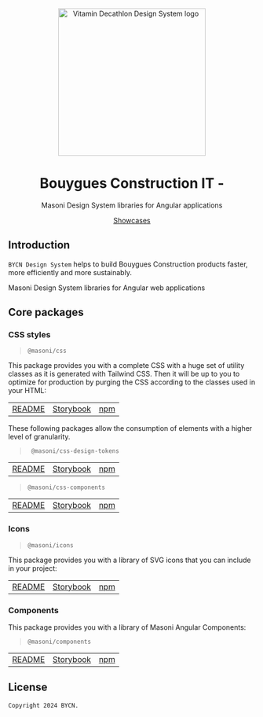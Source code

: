 <br>
<p align="center">
  <img
    width="300px"
    src="https://images.glints.com/unsafe/glints-dashboard.s3.amazonaws.com/company-logo/2539ca31ff4f12b26ccf4d131fc19e16.png"
    alt="Vitamin Decathlon Design System logo" />
</p>

<h1 align="center">Bouygues Construction IT - </h1>

<p align="center">Masoni Design System libraries for Angular applications</p>

<p align="center">
  <a href="https://bouygues-construction-public.github.io/design-system-bycn">Showcases</a>
</p>

## Introduction

`BYCN Design System` helps to build Bouygues Construction products faster, more efficiently and more sustainably.

Masoni Design System libraries for Angular web applications

## Core packages

### CSS styles

> `@masoni/css`

This package provides you with a complete CSS with a huge set of utility classes as it is generated with Tailwind CSS. Then it will be up to you to optimize for production by purging the CSS according to the classes used in your HTML:

|                                                                                                                  |                                                                                                   |          |
| ---------------------------------------------------------------------------------------------------------------- | ------------------------------------------------------------------------------------------------- | -------- |
| [README](https://github.com/bouygues-construction-public/design-system-bycn/tree/develop/projects/css/README.md) | [Storybook](https://bouygues-construction-public.github.io/design-system-bycn/main/showcases-css) | [npm](#) |

These following packages allow the consumption of elements with a higher level of granularity.

> ` @masoni/css-design-tokens`

|                                                                                                                                    |                                                                                                                                       |          |
| ---------------------------------------------------------------------------------------------------------------------------------- | ------------------------------------------------------------------------------------------------------------------------------------- | -------- |
| [README](https://github.com/bouygues-construction-public/design-system-bycn/tree/develop/projects/css/src/design_tokens/README.md) | [Storybook](https://bouygues-construction-public.github.io/design-system-bycn/main/showcases-css/?path=/docs/guidelines-colors--docs) | [npm](#) |

> `@masoni/css-components`

|                                                                                                                                 |                                                                                                                                              |          |
| ------------------------------------------------------------------------------------------------------------------------------- | -------------------------------------------------------------------------------------------------------------------------------------------- | -------- |
| [README](https://github.com/bouygues-construction-public/design-system-bycn/tree/develop/projects/css/src/components/README.md) | [Storybook](https://bouygues-construction-public.github.io/design-system-bycn/main/showcases-css/?path=/story/components-checkbox--overview) | [npm](#) |

### Icons

> `@masoni/icons`

This package provides you with a library of SVG icons that you can include in your project:

|                                                                                                                         |                |          |
| ----------------------------------------------------------------------------------------------------------------------- | -------------- | -------- |
| [README](https://github.com/bouygues-construction-public/design-system-bycn/blob/DTB-75/icons/projects/icons/README.md) | [Storybook](#) | [npm](#) |

### Components

This package provides you with a library of Masoni Angular Components:

> `@masoni/components`

|                                                                                                                         |                                                                                                           |          |
| ----------------------------------------------------------------------------------------------------------------------- | --------------------------------------------------------------------------------------------------------- | -------- |
| [README](https://github.com/bouygues-construction-public/design-system-bycn/tree/develop/projects/components/README.md) | [Storybook](https://bouygues-construction-public.github.io/design-system-bycn/main/showcases-components/) | [npm](#) |

## License

    Copyright 2024 BYCN.
